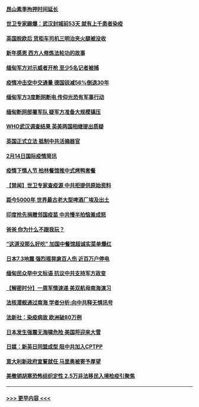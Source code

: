 #### [昂山素季拘押时间延长](../pages/prog202/a103054695.md?t=02151951) 
#### [世卫专家踢爆：武汉封城前53天 就有上千患者染疫](../pages/prog202/a103054648.md?t=02151951) 
#### [英国脱欧后 货柜车司机三明治夹火腿被没收](../pages/prog202/a103054567.md?t=02151951) 
#### [新年感恩 西方人修炼法轮功的故事](../pages/prog202/a103054522.md?t=02151951) 
#### [缅甸军方对示威者开枪 至少5名记者被捕](../pages/prog202/a103054463.md?t=02151951) 
#### [疫情冲击空中交通量 德国锐减56%倒退30年](../pages/prog202/a103054457.md?t=02151951) 
#### [缅甸军方3度断网断电 传仰光恐有军事行动](../pages/prog202/a103054432.md?t=02151951) 
#### [缅甸断网部署军队 疑军方准备大规模镇压](../pages/prog202/a103054424.md?t=02151951) 
#### [WHO武汉调查结果 英美两国相继提出质疑](../pages/prog202/a103054380.md?t=02151951) 
#### [英国正式立法 抵制中共活摘器官](../pages/prog202/a103054360.md?t=02151951) 
#### [2月14日国际疫情简讯](../pages/prog202/a103054294.md?t=02151951) 
#### [疫情下情人节 柏林餐馆推中式烤鸭套餐](../pages/prog202/a103054298.md?t=02151951) 
#### [【禁闻】世卫专家查疫源 中共拒提供原始资料](../pages/prog202/a103054285.md?t=02151951) 
#### [距今5000年 世界最古老大型啤酒厂埃及出土](../pages/prog202/a103054240.md?t=02151951) 
#### [印度抢先捐赠邻国疫苗 中共慢半拍恼羞成怒](../pages/prog202/a103054165.md?t=02151951) 
#### [爸爸 你为什么不跟我玩？](../pages/prog202/a103054158.md?t=02151951) 
#### [“这道没那么好吃” 加国中餐馆超诚实菜单爆红](../pages/prog202/a103054133.md?t=02151951) 
#### [日本7.3地震 强烈摇晃逾百人伤 近百万户停电](../pages/prog202/a103053408.md?t=02151951) 
#### [缅甸民众举中文标语 抗议中共支持军方政变](../pages/prog202/a103054049.md?t=02151951) 
#### [【解密时分】一周军情速递 美双航母南海演习](../pages/prog202/a103054079.md?t=02151951) 
#### [法核潜舰通过南海 学者分析:向中共释无惧讯号](../pages/prog202/a103054051.md?t=02151951) 
#### [法新社：染疫病故 欧洲破80万例](../pages/prog202/a103054037.md?t=02151951) 
#### [日本发生强震无海啸危险 美国将迎来大雪](../pages/prog202/a103053916.md?t=02151951) 
#### [日媒：新英日同盟成型 阻中共加入CPTPP](../pages/prog202/a103053868.md?t=02151951) 
#### [意大利新政府宣誓就任 马里奥被寄予厚望](../pages/prog202/a103053894.md?t=02151951) 
#### [美撤销胡塞恐怖组织定性 2.5万非法移民入境检疫引聚焦](../pages/prog202/a103053880.md?t=02151951) 

----
#### [ >>> 更早内容 <<< ](../indexes/prog202-earlier.md)
